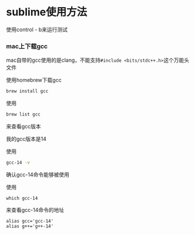 # sublime使用方法
使用control - b来运行测试


### mac上下载gcc
mac自带的gcc使用的是clang，不能支持`#include <bits/stdc++.h>`这个万能头文件

使用homebrew下载gcc
```bash
brew install gcc
```

使用

```bash
brew list gcc
```
来查看gcc版本

我的gcc版本是14

使用

```bash
gcc-14 -v
```

确认gcc-14命令能够被使用

使用
```shell
which gcc-14
```
来查看gcc-14命令的地址

```shell
alias gcc='gcc-14'
alias g++='g++-14'
```